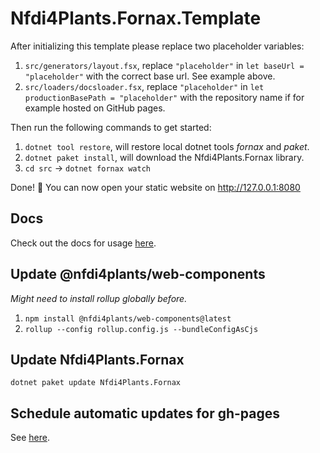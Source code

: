 # Nfdi4Plants.Fornax.Template

After initializing this template please replace two placeholder variables:

1. `src/generators/layout.fsx`, replace `"placeholder"` in `let baseUrl = "placeholder"` with the correct base url. See example above.
2. `src/loaders/docsloader.fsx`, replace `"placeholder"` in `let productionBasePath = "placeholder"` with the repository name if for example hosted on GitHub pages.

Then run the following commands to get started: 

1. `dotnet tool restore`, will restore local dotnet tools _fornax_ and _paket_.
2. `dotnet paket install`, will download the Nfdi4Plants.Fornax library.
3. `cd src` -> `dotnet fornax watch`

Done! 🎉 You can now open your static website on http://127.0.0.1:8080

## Docs 

Check out the docs for usage [here](https://nfdi4plants.github.io/web-components-docs/docs/SupportedStaticSiteGenerators.html#fornax).

## Update @nfdi4plants/web-components 

_Might need to install rollup globally before._

1. `npm install @nfdi4plants/web-components@latest`
2. `rollup --config rollup.config.js --bundleConfigAsCjs`

## Update Nfdi4Plants.Fornax

`dotnet paket update Nfdi4Plants.Fornax`

## Schedule automatic updates for gh-pages

See [here](https://nfdi4plants.github.io/web-components-docs/docs/ScheduledUpdates.html).